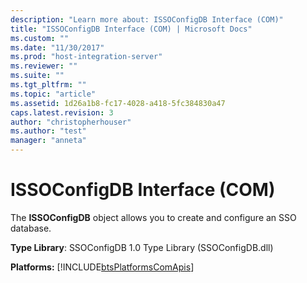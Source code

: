 ```yaml
---
description: "Learn more about: ISSOConfigDB Interface (COM)"
title: "ISSOConfigDB Interface (COM) | Microsoft Docs"
ms.custom: ""
ms.date: "11/30/2017"
ms.prod: "host-integration-server"
ms.reviewer: ""
ms.suite: ""
ms.tgt_pltfrm: ""
ms.topic: "article"
ms.assetid: 1d26a1b8-fc17-4028-a418-5fc384830a47
caps.latest.revision: 3
author: "christopherhouser"
ms.author: "test"
manager: "anneta"
---
```

# ISSOConfigDB Interface (COM)
The **ISSOConfigDB** object allows you to create and configure an SSO database.  
  
 **Type Library**: SSOConfigDB 1.0 Type Library (SSOConfigDB.dll)  
  
 **Platforms:**  [!INCLUDE[btsPlatformsComApis](../includes/btsplatformscomapis-md.md)]

